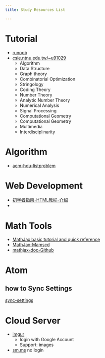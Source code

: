 ```yaml
---
title: Study Resources List

---
```


# Tutorial

- [runoob](http://www.runoob.com/)
- [csie.ntnu.edu.tw/~u91029](http://www.csie.ntnu.edu.tw/~u91029/index.html)
    - Algorithm
    - Data Structure
    - Graph theory
    - Combinatorial Optimization
    - Stringology
    - Coding Theory
    - Number Theory
    - Analytic Number Theory
    - Numerical Analysis
    - Signal Processing
    - Computational Geometry
    - Computational Geometry
    - Multimedia
    - Interdisciplinarity

# Algorithm
- [acm-hdu-listproblem](http://acm.hdu.edu.cn/listproblem.php?vol=1)

# Web Development
- [初学者指南-HTML教程-介绍](https://tutorialehtml.com/zh/beginners-guide-to-html)
-


# Math Tools
- [MathJax basic tutorial and quick reference](https://math.meta.stackexchange.com/questions/5020/mathjax-basic-tutorial-and-quick-reference)
- [MathJax-Mamscd](http://www.jmilne.org/not/Mamscd.pdf)
- [mathjax-doc-Github](http://docs.mathjax.org/en/latest/index.html#)


# Atom
## how to Sync Settings
[sync-settings](https://atom.io/packages/sync-settings)

# Cloud Server
- [imgur](https://yubaoliu.imgur.com)
    + login with Google Account
    + Support: images
- [sm.ms](https://sm.ms/)
  no login
